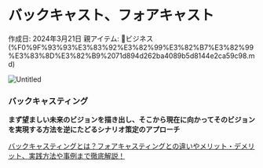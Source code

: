 # バックキャスト、フォアキャスト

作成日: 2024年3月21日
親アイテム: 📓ビジネス (%F0%9F%93%93%E3%83%92%E3%82%99%E3%82%B7%E3%82%99%E3%83%8D%E3%82%B9%2071d894d262ba4089b5d8144e2ca59c98.md)

![Untitled](%E3%83%8F%E3%82%99%E3%83%83%E3%82%AF%E3%82%AD%E3%83%A3%E3%82%B9%E3%83%88%E3%80%81%E3%83%95%E3%82%A9%E3%82%A2%E3%82%AD%E3%83%A3%E3%82%B9%E3%83%88%200553e11d1ddf4dd0b07345c109a3f532/Untitled.png)

### バックキャスティング

**まず望ましい未来のビジョンを描き出し、そこから現在に向かってそのビジョンを実現する方法を逆にたどるシナリオ策定のアプローチ**

[バックキャスティングとは？フォアキャスティングとの違いやメリット・デメリット、実践方法や事例まで徹底解説！](https://data.wingarc.com/backcast-and-forecast-42493)